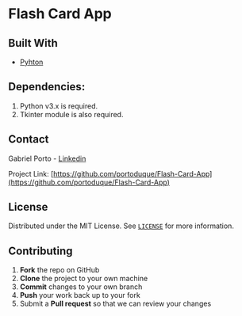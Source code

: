 # Flash Card App

## Built With
* [Pyhton](https://www.python.org/downloads/)

## Dependencies:
1. Python v3.x is required.
2. Tkinter module is also required.

## Contact
Gabriel Porto - [Linkedin](https://www.linkedin.com/in/portoduque/)

Project Link: [https://github.com/portoduque/Flash-Card-App](https://github.com/portoduque/Flash-Card-App)

## License

Distributed under the MIT License. See [`LICENSE`](https://github.com/portoduque/Flash-Card-App/blob/main/LICENSE) for more information.

## Contributing

1. **Fork** the repo on GitHub
2. **Clone** the project to your own machine
3. **Commit** changes to your own branch
4. **Push** your work back up to your fork
5. Submit a **Pull request** so that we can review your changes
